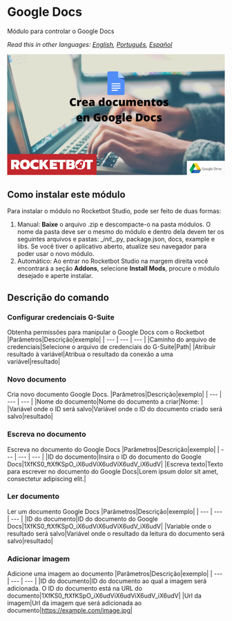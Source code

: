 # Google Docs
  
Módulo para controlar o Google Docs  

*Read this in other languages: [English](Manual_GoogleDocs.md), [Português](Manual_GoogleDocs.pr.md), [Español](Manual_GoogleDocs.es.md)*
  
![banner](imgs/Banner_GoogleDocs.png)
## Como instalar este módulo
  
Para instalar o módulo no Rocketbot Studio, pode ser feito de duas formas:
1. Manual: __Baixe__ o arquivo .zip e descompacte-o na pasta módulos. O nome da pasta deve ser o mesmo do módulo e dentro dela devem ter os seguintes arquivos e pastas: \__init__.py, package.json, docs, example e libs. Se você tiver o aplicativo aberto, atualize seu navegador para poder usar o novo módulo.
2. Automático: Ao entrar no Rocketbot Studio na margem direita você encontrará a seção **Addons**, selecione **Install Mods**, procure o módulo desejado e aperte instalar.  


## Descrição do comando

### Configurar credenciais G-Suite
  
Obtenha permissões para manipular o Google Docs com o Rocketbot
|Parâmetros|Descrição|exemplo|
| --- | --- | --- |
|Caminho do arquivo de credenciais|Selecione o arquivo de credenciais do G-Suite|Path|
|Atribuir resultado à variável|Atribua o resultado da conexão a uma variável|resultado|

### Novo documento
  
Cria novo documento Google Docs.
|Parâmetros|Descrição|exemplo|
| --- | --- | --- |
|Nome do documento|Nome do documento a criar|Nome: |
|Variável onde o ID será salvo|Variável onde o ID do documento criado será salvo|resultado|

### Escreva no documento
  
Escreva no documento do Google Docs
|Parâmetros|Descrição|exemplo|
| --- | --- | --- |
|ID do documento|Insira o ID do documento do Google Docs|1XfKS0_ftXfKSpO_iX6udViX6udViX6udV_iX6udV|
|Escreva texto|Texto para escrever no documento do Google Docs|Lorem ipsum dolor sit amet, consectetur adipiscing elit.|

### Ler documento
  
Ler um documento Google Docs
|Parâmetros|Descrição|exemplo|
| --- | --- | --- |
|ID do documento|ID do documento do Google Docs|1XfKS0_ftXfKSpO_iX6udViX6udViX6udV_iX6udV|
|Variable onde o resultado será salvo|Variável onde o resultado da leitura do documento será salvo|resultado|

### Adicionar imagem
  
Adicione uma imagem ao documento
|Parâmetros|Descrição|exemplo|
| --- | --- | --- |
|ID do documento|ID do documento ao qual a imagem será adicionada. O ID do documento está na URL do documento|1XfKS0_ftXfKSpO_iX6udViX6udViX6udV_iX6udV|
|Url da imagem|Url da imagem que será adicionada ao documento|https://example.com/image.jpg|
